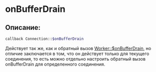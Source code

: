 # onBufferDrain
## Описание:
```php
callback Connection::$onBufferDrain
```

Действует так же, как и обратный вызов [Worker::$onBufferDrain](../worker/on-buffer-drain.md), но отличие заключается в том, что он действует только для текущего соединения, то есть можно отдельно настроить обратный вызов onBufferDrain для определенного соединения.
